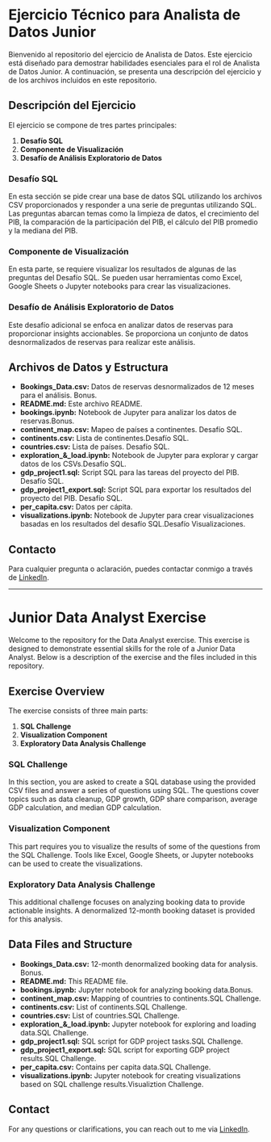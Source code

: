 # Ejercicio Técnico para Analista de Datos Junior

Bienvenido al repositorio del ejercicio de Analista de Datos. Este ejercicio está diseñado para demostrar habilidades esenciales para el rol de Analista de Datos Junior. A continuación, se presenta una descripción del ejercicio y de los archivos incluidos en este repositorio.

## Descripción del Ejercicio

El ejercicio se compone de tres partes principales:
1. **Desafío SQL**
2. **Componente de Visualización**
3. **Desafío de Análisis Exploratorio de Datos**

### Desafío SQL
En esta sección se pide crear una base de datos SQL utilizando los archivos CSV proporcionados y responder a una serie de preguntas utilizando SQL. Las preguntas abarcan temas como la limpieza de datos, el crecimiento del PIB, la comparación de la participación del PIB, el cálculo del PIB promedio y la mediana del PIB.

### Componente de Visualización
En esta parte, se requiere visualizar los resultados de algunas de las preguntas del Desafío SQL. Se pueden usar herramientas como Excel, Google Sheets o Jupyter notebooks para crear las visualizaciones.

### Desafío de Análisis Exploratorio de Datos
Este desafío adicional se enfoca en analizar datos de reservas para proporcionar insights accionables. Se proporciona un conjunto de datos desnormalizados de reservas para realizar este análisis.

## Archivos de Datos y Estructura

- **Bookings_Data.csv:** Datos de reservas desnormalizados de 12 meses para el análisis. Bonus.
- **README.md:** Este archivo README.
- **bookings.ipynb:** Notebook de Jupyter para analizar los datos de reservas.Bonus. 
- **continent_map.csv:** Mapeo de países a continentes. Desafío SQL.
- **continents.csv:** Lista de continentes.Desafío SQL.
- **countries.csv:** Lista de países. Desafío SQL.
- **exploration_&_load.ipynb:** Notebook de Jupyter para explorar y cargar datos de los CSVs.Desafío SQL.
- **gdp_project1.sql:** Script SQL para las tareas del proyecto del PIB. Desafío SQL.
- **gdp_project1_export.sql:** Script SQL para exportar los resultados del proyecto del PIB. Desafío SQL.
- **per_capita.csv:** Datos per cápita.
- **visualizations.ipynb:** Notebook de Jupyter para crear visualizaciones basadas en los resultados del desafío SQL.Desafío Visualizaciones.

## Contacto
Para cualquier pregunta o aclaración, puedes contactar conmigo a través de [LinkedIn](https://www.linkedin.com/in/mabelmaff).

---

# Junior Data Analyst Exercise

Welcome to the repository for the Data Analyst exercise. This exercise is designed to demonstrate essential skills for the role of a Junior Data Analyst. Below is a description of the exercise and the files included in this repository.

## Exercise Overview

The exercise consists of three main parts:
1. **SQL Challenge**
2. **Visualization Component**
3. **Exploratory Data Analysis Challenge**

### SQL Challenge
In this section, you are asked to create a SQL database using the provided CSV files and answer a series of questions using SQL. The questions cover topics such as data cleanup, GDP growth, GDP share comparison, average GDP calculation, and median GDP calculation.

### Visualization Component
This part requires you to visualize the results of some of the questions from the SQL Challenge. Tools like Excel, Google Sheets, or Jupyter notebooks can be used to create the visualizations.

### Exploratory Data Analysis Challenge
This additional challenge focuses on analyzing booking data to provide actionable insights. A denormalized 12-month booking dataset is provided for this analysis.

## Data Files and Structure

- **Bookings_Data.csv:** 12-month denormalized booking data for analysis. Bonus.
- **README.md:** This README file.
- **bookings.ipynb:** Jupyter notebook for analyzing booking data.Bonus.
- **continent_map.csv:** Mapping of countries to continents.SQL Challenge.
- **continents.csv:** List of continents.SQL Challenge.
- **countries.csv:** List of countries.SQL Challenge.
- **exploration_&_load.ipynb:** Jupyter notebook for exploring and loading data.SQL Challenge.
- **gdp_project1.sql:** SQL script for GDP project tasks.SQL Challenge.
- **gdp_project1_export.sql:** SQL script for exporting GDP project results.SQL Challenge.
- **per_capita.csv:** Contains per capita data.SQL Challenge.
- **visualizations.ipynb:** Jupyter notebook for creating visualizations based on SQL challenge results.Visualiztion Challenge.

## Contact
For any questions or clarifications, you can reach out to me via [LinkedIn](https://www.linkedin.com/in/mabelmaff).

